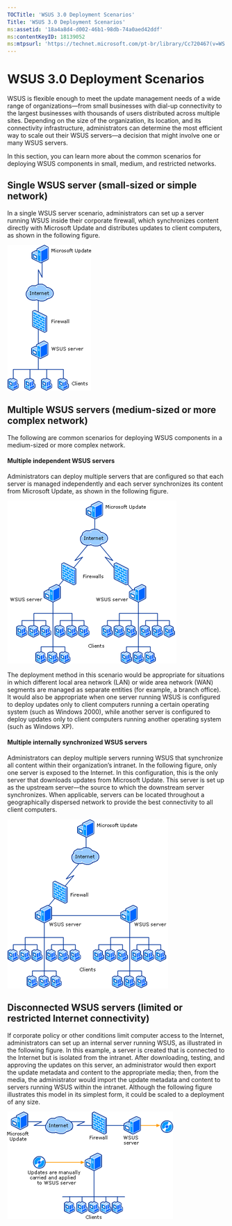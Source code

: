 ```yaml
---
TOCTitle: 'WSUS 3.0 Deployment Scenarios'
Title: 'WSUS 3.0 Deployment Scenarios'
ms:assetid: '18a4a8d4-d002-46b1-98db-74a0aed42ddf'
ms:contentKeyID: 18139052
ms:mtpsurl: 'https://technet.microsoft.com/pt-br/library/Cc720467(v=WS.10)'
---
```


WSUS 3.0 Deployment Scenarios
=============================

WSUS is flexible enough to meet the update management needs of a wide range of organizations—from small businesses with dial-up connectivity to the largest businesses with thousands of users distributed across multiple sites. Depending on the size of the organization, its location, and its connectivity infrastructure, administrators can determine the most efficient way to scale out their WSUS servers—a decision that might involve one or many WSUS servers.

In this section, you can learn more about the common scenarios for deploying WSUS components in small, medium, and restricted networks.

Single WSUS server (small-sized or simple network)
--------------------------------------------------

In a single WSUS server scenario, administrators can set up a server running WSUS inside their corporate firewall, which synchronizes content directly with Microsoft Update and distributes updates to client computers, as shown in the following figure.

![](images/Cc720467.f243221a-3e52-47f3-b615-6fda4ffbbf4c(WS.10).gif)

Multiple WSUS servers (medium-sized or more complex network)
------------------------------------------------------------

The following are common scenarios for deploying WSUS components in a medium-sized or more complex network.

#### Multiple independent WSUS servers

Administrators can deploy multiple servers that are configured so that each server is managed independently and each server synchronizes its content from Microsoft Update, as shown in the following figure.

![](images/Cc720467.30559d49-ce7a-483c-b0b3-7b66f479391e(WS.10).gif)

The deployment method in this scenario would be appropriate for situations in which different local area network (LAN) or wide area network (WAN) segments are managed as separate entities (for example, a branch office). It would also be appropriate when one server running WSUS is configured to deploy updates only to client computers running a certain operating system (such as Windows 2000), while another server is configured to deploy updates only to client computers running another operating system (such as Windows XP).

#### Multiple internally synchronized WSUS servers

Administrators can deploy multiple servers running WSUS that synchronize all content within their organization’s intranet. In the following figure, only one server is exposed to the Internet. In this configuration, this is the only server that downloads updates from Microsoft Update. This server is set up as the upstream server—the source to which the downstream server synchronizes. When applicable, servers can be located throughout a geographically dispersed network to provide the best connectivity to all client computers.

![](images/Cc720467.3bdd2c72-270a-4109-9703-06adc6467061(WS.10).gif)

Disconnected WSUS servers (limited or restricted Internet connectivity)
-----------------------------------------------------------------------

If corporate policy or other conditions limit computer access to the Internet, administrators can set up an internal server running WSUS, as illustrated in the following figure. In this example, a server is created that is connected to the Internet but is isolated from the intranet. After downloading, testing, and approving the updates on this server, an administrator would then export the update metadata and content to the appropriate media; then, from the media, the administrator would import the update metadata and content to servers running WSUS within the intranet. Although the following figure illustrates this model in its simplest form, it could be scaled to a deployment of any size.

![](images/Cc720467.970fd502-ce48-4a7b-a0f4-7a7c6eb5b36a(WS.10).gif)
